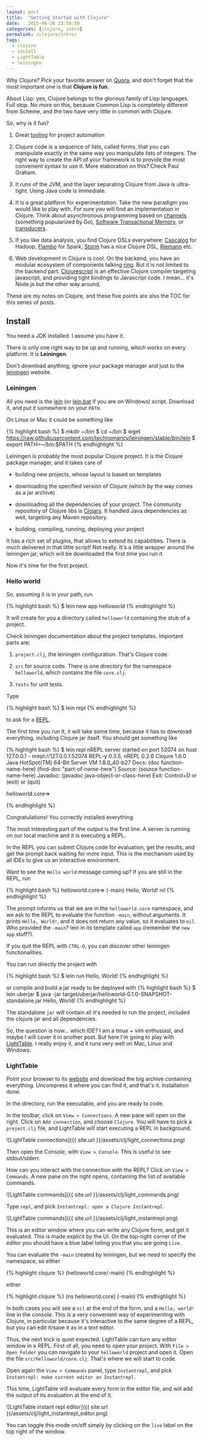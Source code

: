 ```yaml
---
layout: post
title:  "Getting Started with Clojure"
date:   2015-06-26 23:58:58
categories: [clojure, intro]
permalink: /clojure/intro/
tags:
  - clojure
  - install
  - LightTable
  - leiningen
---
```


Why Clojure? Pick your favorite answer on [Quora][quora], and don't forget that the most important one is that **Clojure is fun**.

About Lisp: yes, Clojure belongs to the glorious family of Lisp languages. Full stop. No more on this, because Common Lisp is completely different from Scheme, and the two have very little in common with Clojure.  

So, why is it fun?

1.  Great [tooling][lein] for project automation

2.  Clojure code is a sequence of lists, called forms, that you can manipulate exactly in the same way you manipulate lists of integers. The right way to create the API of your framework is to provide the most convenient syntax to use it. More elaboration on this? Check Paul Graham.

1.  It runs of the JVM, and the layer separating Clojure
    from Java is ultra-tight. Using Java code is immediate.

3.  It is a great platform for experimentation. Take the new paradigm you would like to play with. For sure you will find an implementation in Clojure. Think about asynchronous programming based on [channels][core-async] (something popularized by Go), [Software Transactional Memory][stm],
or [transducers][transducers-blog].

4.  If you like data analysis, you find Clojure DSLs everywhere: [Cascalog][cascalog] for Hadoop, [Flambo][flambo] for Spark, [Storm][storm] has a nice Clojure DSL, [Riemann][riemann] etc.

5.  Web development in Clojure is cool. On the backend, you have an modular ecosystem of components talking [ring][ring]. But it is not limited to the backend part. [Clojurescript][cljscript] is an effective Clojure compiler targeting javascript, and providing tight bindings to Javascript code. I mean... it's Node.js but the other way around.

These are my notes on Clojure, and these five points are also the TOC for this series of posts.

## Install

You need a JDK installed. I assume you have it.

There is only one right way to be up and running, which works on every platform. It is **Leiningen**.

Don't download anything, ignore your package manager and just to the [leiningen][lein] website.


### Leiningen

All you need is the [lein][lein-script] (or [lein.bat][lein-bat] if you are on Windows) script.
Download it, and put it somewhere on your `PATH`.

On Linux or Mac it could be something like

{% highlight bash %}
$ mkdir ~/bin
$ cd ~/bin
$ wget https://raw.githubusercontent.com/technomancy/leiningen/stable/bin/lein
$ export PATH=~/bin:$PATH
{% endhighlight %}

Leiningen is probably the most popular Clojure project. It is the Clojure package manager, and it takes care of

* building new projects, whose layout is based on templates

* downloading the specified version of Clojure (which by the way comes as a jar archive)

* downloading all the dependencies of your project. The community repository of Clojure libs is [Clojars][clojars]. It handled Java dependencies as well, targeting any Maven repository.

* building, compiling, running, deploying your project

It has a rich set of plugins, that allows to extend its capabilities.
There is much delivered in that little script! Not really.
It's a little wrapper around the leiningen jar, which will be downloaded the first time you run it.

Now it's time for the first project.

### Hello world

So, assuming it is in your path, run

{% highlight bash %}
$ lein new app helloworld
{% endhighlight %}

It will create for you a directory called `helloworld` containing the stub of a project.

Check leiningen documentation about the project templates. Important parts are:
1.  `project.clj`, the leiningen configuration. That's Clojure code.

2.  `src` for source code. There is one directory for the namespace `helloworld`, which contains the file `core.clj`.

3.  `tests` for unit tests.

Type

{% highlight bash %}
$ lein repl
{% endhighlight %}

to ask for a [REPL][repl].

The first time you run it, it will take some time, because it has to download everything, including Clojure jar itself.
You should get something like

{% highlight bash %}
$ lein repl
nREPL server started on port 52074 on host 127.0.0.1 - nrepl://127.0.0.1:52074
REPL-y 0.3.5, nREPL 0.2.6
Clojure 1.6.0
Java HotSpot(TM) 64-Bit Server VM 1.8.0_40-b27
    Docs: (doc function-name-here)
          (find-doc "part-of-name-here")
  Source: (source function-name-here)
 Javadoc: (javadoc java-object-or-class-here)
    Exit: Control+D or (exit) or (quit)

helloworld.core=>

{% endhighlight %}

Congratulations! You correctly installed everything.

The most interesting part of the output is the first line. A server is running on our local machine and it is executing a REPL.

In the REPL you can submit Clojure code for evaluation, get the results, and get the prompt back waiting for more input. This is the mechanism used by all IDEs  to give us an interactive environment.

Want to see the `Hello world` message coming up?
If you are still in the REPL, run

{% highlight bash %}
helloworld.core=> (-main)
Hello, World!
nil
{% endhighlight %}

The prompt informs us that we are in the `helloworld.core` namespace, and we ask to the REPL to evaluate the function `-main`, without arguments. It prints `Hello, World!`, and it does not return any value, so it evaluates to `nil`.
Who provided the `-main`? lein in its template called `app` (remember the `new app` stuff?).

If you quit the REPL with `CTRL-D`, you can discover other leiningen functionalities.

You can run directly the project with

{% highlight bash %}
$ lein run
Hello, World!
{% endhighlight %}

or compile and build a jar ready to be deployed with
{% highlight bash %}
$ lein uberjar
$ java -jar target/uberjar/helloworld-0.1.0-SNAPSHOT-standalone.jar
Hello, World!
{% endhighlight %}

The standalone `jar` will contain all it's needed to run the project, included the clojure jar and all dependencies.

So, the question is now... which IDE? I am a tmux + vim enthusiast, and maybe I will cover it in another post.
But here I'm going to play with [LightTable][lighttable]. I really enjoy it, and it runs very well on Mac, Linux and Windows.

### LightTable
Point your browser to its [website][lighttable] and download the big archive containing everything.
Uncompress it where you can find it, and that's it. Installation done.

In the directory, run the executable, and you are ready to code.

In the toolbar, click on `View > Connections`. A new pane will open on the right. Click on `Add connection`, and choose `Clojure`. You will have to pick a `project.clj` file, and LightTable will start executing a REPL in background.

![LightTable connections]({{ site.url }}/assets/clj/light_connections.png)

Then open the Console, with `View > Console`. This is useful to see stdout/stderr.

How can you interact with the connection with the REPL?
Click on `View > Commands`. A new pane on the right opens, containing the list of available commands.

![LightTable commands]({{ site.url }}/assets/clj/light_commands.png)

Type `repl`, and pick `Instantrepl: open a Clojure Instantrepl`.

![LightTable commands]({{ site.url }}/assets/clj/light_instantrepl.png)

This is an editor window where you can write any Clojure form, and get it evaluated.
This is made explicit by the UI. On the top-right corner of the editor you should have a blue label telling you that you are going `Live`.

You can evaluate the `-main` created by leiningen, but we need to specify the namespace, so either

{% highlight clojure %}
(helloworld.core/-main)
{% endhighlight %}

either

{% highlight clojure %}
(ns helloworld.core)
(-main)
{% endhighlight %}

In both cases you will see a `nil` at the end of the form, and a `Hello, world!` line in the console.
This is a very convenient way of experimenting with Clojure, in particular because it's interactive to the same degree of a REPL, but you can edit it/save it as in a text editor.

Thus, the next trick is quiet expected. LightTable can turn any editor window in a REPL.
First of all, you need to open your project.
With `File > Open Folder` you can navigate to your `helloworld` project and open it. Open the file `src/helloworld/core.clj`. That's where we will start to code.

Open again the `View > Commands` panel, type `Instantrepl`, and pick `Instantrepl: make current editor an Instantrepl`.

This time, LightTable will evaluate every form in the editor file, and will add the output of its evaluation at the end of it.

![LightTable instant repl editor]({{ site.url }}/assets/clj/light_instantrepl_editor.png)

You can toggle this mode on/off simply by clicking on the `live` label on the top right of the window.


[lighttable]: http://lighttable.com

[repl]: https://en.wikipedia.org/wiki/Read–eval–print_loop

[lein-script]: https://raw.githubusercontent.com/technomancy/leiningen/stable/bin/lein

[lein-bat]: https://raw.githubusercontent.com/technomancy/leiningen/stable/bin/lein.bat

[clojars]: https://clojars.org
[lein]: http://leiningen.org
[quora]:   http://www.quora.com/Why-would-someone-learn-Clojure
[cascalog]: http://cascalog.org
[flambo]: https://github.com/yieldbot/flambo
[storm]: https://storm.apache.org/documentation/Clojure-DSL.html
[riemann]: http://riemann.io
[cljscript]: https://github.com/clojure/clojurescript
[stm]: https://en.wikipedia.org/wiki/Software_transactional_memory
[ring]: https://github.com/ring-clojure/ring
[core-async]: http://clojure.com/blog/2013/06/28/clojure-core-async-channels.html
[transducers-blog]: http://blog.cognitect.com/blog/2014/8/6/transducers-are-coming
